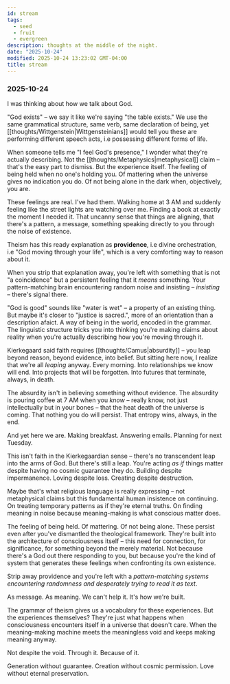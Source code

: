 ```yaml
---
id: stream
tags:
  - seed
  - fruit
  - evergreen
description: thoughts at the middle of the night.
date: "2025-10-24"
modified: 2025-10-24 13:23:02 GMT-04:00
title: stream
---
```


### 2025-10-24

I was thinking about how we talk about God.

"God exists" – we say it like we're saying "the table exists." We use the same grammatical structure, same verb, same declaration of being, yet [[thoughts/Wittgenstein|Wittgensteinians]] would tell you these are performing different speech acts, i.e possessing different forms of life.

When someone tells me "I feel God's presence," I wonder what they're actually describing. Not the [[thoughts/Metaphysics|metaphysical]] claim – that's the easy part to dismiss. But the experience itself. The feeling of being held when no one's holding you. Of mattering when the universe gives no indication you do. Of not being alone in the dark when, objectively, you are.

These feelings are real. I've had them. Walking home at 3 AM and suddenly feeling like the street lights are watching over me. Finding a book at exactly the moment I needed it. That uncanny sense that things are aligning, that there's a pattern, a message, something speaking directly to you through the noise of existence.

Theism has this ready explanation as **providence**, i.e divine orchestration, i.e "God moving through your life", which is a very comforting way to reason about it.

When you strip that explanation away, you're left with something that is not "a coincidence" but a persistent feeling that it _means_ something. Your pattern-matching brain encountering random noise and insisting – _insisting_ – there's signal there.

"God is good" sounds like "water is wet" – a property of an existing thing. But maybe it's closer to "justice is sacred.", more of an orientation than a description afaict.
A way of being in the world, encoded in the grammar. The linguistic structure tricks you into thinking you're making claims about reality when you're actually describing how you're moving through it.

Kierkegaard said faith requires [[thoughts/Camus|absurdity]] – you leap beyond reason, beyond evidence, into belief. But sitting here now, I realize that we're all _leaping_ anyway. Every morning. Into relationships we know will end. Into projects that will be forgotten. Into futures that terminate, always, in death.

The absurdity isn't in believing something without evidence. The absurdity is pouring coffee at 7 AM when you _know_ – really know, not just intellectually but in your bones – that the heat death of the universe is coming. That nothing you do will persist. That entropy wins, always, in the end.

And yet here we are. Making breakfast. Answering emails. Planning for next Tuesday.

This isn't faith in the Kierkegaardian sense – there's no transcendent leap into the arms of God. But there's still a leap. You're acting _as if_ things matter despite having no cosmic guarantee they do. Building despite impermanence. Loving despite loss. Creating despite destruction.

Maybe that's what religious language is really expressing – not metaphysical claims but this fundamental human insistence on continuing. On treating temporary patterns as if they're eternal truths. On finding meaning in noise because meaning-making is what conscious matter does.

The feeling of being held. Of mattering. Of not being alone. These persist even after you've dismantled the theological framework. They're built into the architecture of consciousness itself – this need for connection, for significance, for something beyond the merely material. Not because there's a God out there responding to you, but because you're the kind of system that generates these feelings when confronting its own existence.

Strip away providence and you're left with a _pattern-matching systems encountering randomness and desperately trying to read it as text_.

As message. As meaning. We can't help it. It's how we're built.

The grammar of theism gives us a vocabulary for these experiences. But the experiences themselves? They're just what happens when consciousness encounters itself in a universe that doesn't care. When the meaning-making machine meets the meaningless void and keeps making meaning anyway.

Not despite the void. Through it. Because of it.

Generation without guarantee. Creation without cosmic permission. Love without eternal preservation.

